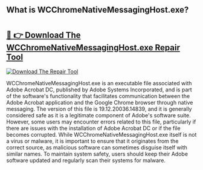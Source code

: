 ## What is WCChromeNativeMessagingHost.exe? 

# <h2><a href="https://exedetect.com/download.php?WCChromeNativeMessagingHost.exe">🔗 👉 Download The WCChromeNativeMessagingHost.exe Repair Tool</a></h2>

[![Download The Repair Tool](https://exedetect.com/download-button.jpg)](https://exedetect.com/download.php?WCChromeNativeMessagingHost.exe)

WCChromeNativeMessagingHost.exe is an executable file associated with Adobe Acrobat DC, published by Adobe Systems Incorporated, and is part of the software's functionality that facilitates communication between the Adobe Acrobat application and the Google Chrome browser through native messaging. The version of this file is 19.12.20036.14839, and it is generally considered safe as it is a legitimate component of Adobe's software suite. However, some users may encounter errors related to this file, particularly if there are issues with the installation of Adobe Acrobat DC or if the file becomes corrupted. While WCChromeNativeMessagingHost.exe itself is not a virus or malware, it is important to ensure that it originates from the correct source, as malicious software can sometimes disguise itself with similar names. To maintain system safety, users should keep their Adobe software updated and regularly scan their systems for malware.